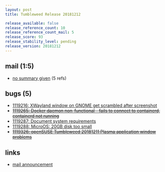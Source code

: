 ```yaml
---
layout: post
title: Tumbleweed Release 20181212

release_available: false
release_reference_count: 10
release_reference_count_mail: 5
release_score: 93
release_stability_level: pending
release_version: 20181212
---
```


## mail (1:5)

- [no summary given](https://lists.opensuse.org/opensuse-factory/2018-12/msg00103.html) (5 refs)

## bugs (5)

<!--more-->

- [1119216: XWayland window on GNOME get scrambled after screenshot](https://bugzilla.opensuse.org/show_bug.cgi?id=1119216)
- ~~[1119265: Docker daemon non-functional - fails to connect to containerd, containerd not running](https://bugzilla.opensuse.org/show_bug.cgi?id=1119265)~~
- [1119287: Document system requirements](https://bugzilla.opensuse.org/show_bug.cgi?id=1119287)
- [1119288: MicroOS: 20GB disk too small](https://bugzilla.opensuse.org/show_bug.cgi?id=1119288)
- ~~[1119326: openSUSE Tumbleweed 20181211 Plasma application window problems](https://bugzilla.opensuse.org/show_bug.cgi?id=1119326)~~



## links

- [mail announcement](https://lists.opensuse.org/opensuse-factory/2018-12/msg00086.html)

